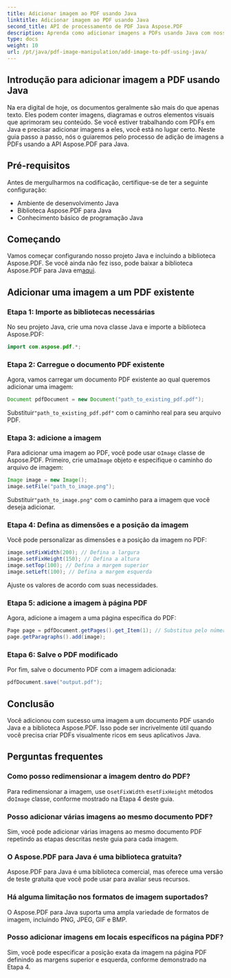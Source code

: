 ```yaml
---
title: Adicionar imagem ao PDF usando Java
linktitle: Adicionar imagem ao PDF usando Java
second_title: API de processamento de PDF Java Aspose.PDF
description: Aprenda como adicionar imagens a PDFs usando Java com nosso guia passo a passo. Melhore seus documentos PDF com visuais sem esforço.
type: docs
weight: 10
url: /pt/java/pdf-image-manipulation/add-image-to-pdf-using-java/
---
```


## Introdução para adicionar imagem a PDF usando Java

Na era digital de hoje, os documentos geralmente são mais do que apenas texto. Eles podem conter imagens, diagramas e outros elementos visuais que aprimoram seu conteúdo. Se você estiver trabalhando com PDFs em Java e precisar adicionar imagens a eles, você está no lugar certo. Neste guia passo a passo, nós o guiaremos pelo processo de adição de imagens a PDFs usando a API Aspose.PDF para Java.

## Pré-requisitos

Antes de mergulharmos na codificação, certifique-se de ter a seguinte configuração:

- Ambiente de desenvolvimento Java
- Biblioteca Aspose.PDF para Java
- Conhecimento básico de programação Java

## Começando

Vamos começar configurando nosso projeto Java e incluindo a biblioteca Aspose.PDF. Se você ainda não fez isso, pode baixar a biblioteca Aspose.PDF para Java em[aqui](https://releases.aspose.com/pdf/java/).

## Adicionar uma imagem a um PDF existente

### Etapa 1: Importe as bibliotecas necessárias

No seu projeto Java, crie uma nova classe Java e importe a biblioteca Aspose.PDF:

```java
import com.aspose.pdf.*;
```

### Etapa 2: Carregue o documento PDF existente

Agora, vamos carregar um documento PDF existente ao qual queremos adicionar uma imagem:

```java
Document pdfDocument = new Document("path_to_existing_pdf.pdf");
```

 Substituir`"path_to_existing_pdf.pdf"` com o caminho real para seu arquivo PDF.

### Etapa 3: adicione a imagem

 Para adicionar uma imagem ao PDF, você pode usar o`Image` classe de Aspose.PDF. Primeiro, crie uma`Image` objeto e especifique o caminho do arquivo de imagem:

```java
Image image = new Image();
image.setFile("path_to_image.png");
```

 Substituir`"path_to_image.png"` com o caminho para a imagem que você deseja adicionar.

### Etapa 4: Defina as dimensões e a posição da imagem

Você pode personalizar as dimensões e a posição da imagem no PDF:

```java
image.setFixWidth(200); // Defina a largura
image.setFixHeight(150); // Defina a altura
image.setTop(100); // Defina a margem superior
image.setLeft(100); // Defina a margem esquerda
```

Ajuste os valores de acordo com suas necessidades.

### Etapa 5: adicione a imagem à página PDF

Agora, adicione a imagem a uma página específica do PDF:

```java
Page page = pdfDocument.getPages().get_Item(1); // Substitua pelo número de página desejado
page.getParagraphs().add(image);
```

### Etapa 6: Salve o PDF modificado

Por fim, salve o documento PDF com a imagem adicionada:

```java
pdfDocument.save("output.pdf");
```

## Conclusão

Você adicionou com sucesso uma imagem a um documento PDF usando Java e a biblioteca Aspose.PDF. Isso pode ser incrivelmente útil quando você precisa criar PDFs visualmente ricos em seus aplicativos Java.

## Perguntas frequentes

### Como posso redimensionar a imagem dentro do PDF?

 Para redimensionar a imagem, use o`setFixWidth` e`setFixHeight` métodos do`Image` classe, conforme mostrado na Etapa 4 deste guia.

### Posso adicionar várias imagens ao mesmo documento PDF?

Sim, você pode adicionar várias imagens ao mesmo documento PDF repetindo as etapas descritas neste guia para cada imagem.

### O Aspose.PDF para Java é uma biblioteca gratuita?

Aspose.PDF para Java é uma biblioteca comercial, mas oferece uma versão de teste gratuita que você pode usar para avaliar seus recursos.

### Há alguma limitação nos formatos de imagem suportados?

O Aspose.PDF para Java suporta uma ampla variedade de formatos de imagem, incluindo PNG, JPEG, GIF e BMP.

### Posso adicionar imagens em locais específicos na página PDF?

Sim, você pode especificar a posição exata da imagem na página PDF definindo as margens superior e esquerda, conforme demonstrado na Etapa 4.